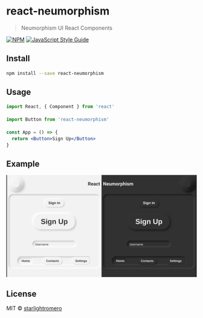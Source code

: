 # react-neumorphism

> Neumorphism UI React Components

[![NPM](https://img.shields.io/npm/v/react-neumorphism.svg)](https://www.npmjs.com/package/react-neumorphism) [![JavaScript Style Guide](https://img.shields.io/badge/code_style-standard-brightgreen.svg)](https://standardjs.com)

## Install

```bash
npm install --save react-neumorphism
```

## Usage

```jsx
import React, { Component } from 'react'

import Button from 'react-neumorphism'

const App = () => {
  return <Button>Sign Up</Button>
}
```

## Example

![React Neumorphism Example](./react-neumorphism.png)

## License

MIT © [starlightromero](https://github.com/starlightromero)
